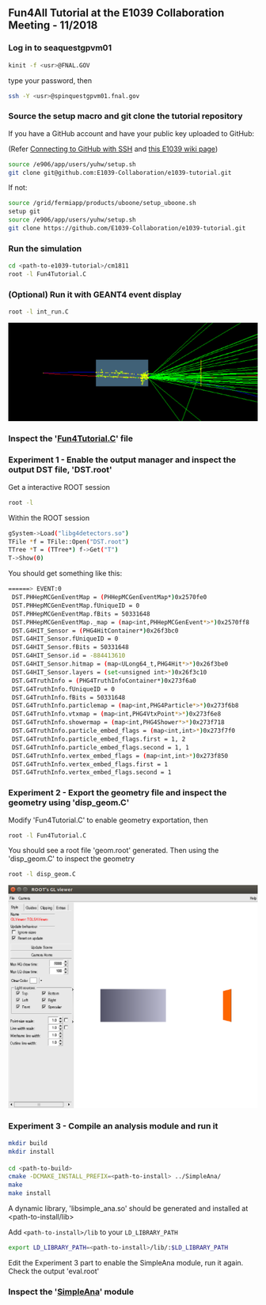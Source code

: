 ## Fun4All Tutorial at the E1039 Collaboration Meeting - 11/2018

### Log in to seaquestgpvm01

```bash
kinit -f <usr>@FNAL.GOV
```
type your password, then

```bash
ssh -Y <usr>@spinquestgpvm01.fnal.gov
```

### Source the setup macro and git clone the tutorial repository

If you have a GitHub account and have your public key uploaded to GitHub:

(Refer [Connecting to GitHub with SSH](https://help.github.com/articles/connecting-to-github-with-ssh/)
and [this E1039 wiki page](https://github.com/E1039-Collaboration/e1039-wiki/wiki/Work-with-GitHub))
```bash
source /e906/app/users/yuhw/setup.sh
git clone git@github.com:E1039-Collaboration/e1039-tutorial.git
```

If not:
```bash
source /grid/fermiapp/products/uboone/setup_uboone.sh
setup git
source /e906/app/users/yuhw/setup.sh
git clone https://github.com/E1039-Collaboration/e1039-tutorial.git
```

### Run the simulation

```bash
cd <path-to-e1039-tutorial>/cm1811
root -l Fun4Tutorial.C
```

### (Optional) Run it with GEANT4 event display
```bash
root -l int_run.C
```

![g4-evt-disp](https://github.com/E1039-Collaboration/e1039-tutorial/blob/master/cm1811/pic/g4-evt-disp.png)

### Inspect the '[Fun4Tutorial.C](https://github.com/E1039-Collaboration/e1039-tutorial/blob/master/cm1811/Fun4Tutorial.C)' file

### Experiment 1 - Enable the output manager and inspect the output DST file, 'DST.root'

Get a interactive ROOT session
```bash
root -l
```

Within the ROOT session
```bash
gSystem->Load("libg4detectors.so")
TFile *f = TFile::Open("DST.root")
TTree *T = (TTree*) f->Get("T")
T->Show(0)
```

You should get something like this:
```bash
======> EVENT:0
 DST.PHHepMCGenEventMap = (PHHepMCGenEventMap*)0x2570fe0
 DST.PHHepMCGenEventMap.fUniqueID = 0
 DST.PHHepMCGenEventMap.fBits = 50331648
 DST.PHHepMCGenEventMap._map = (map<int,PHHepMCGenEvent*>*)0x2570ff8
 DST.G4HIT_Sensor = (PHG4HitContainer*)0x26f3bc0
 DST.G4HIT_Sensor.fUniqueID = 0
 DST.G4HIT_Sensor.fBits = 50331648
 DST.G4HIT_Sensor.id = -884413610
 DST.G4HIT_Sensor.hitmap = (map<ULong64_t,PHG4Hit*>*)0x26f3be0
 DST.G4HIT_Sensor.layers = (set<unsigned int>*)0x26f3c10
 DST.G4TruthInfo = (PHG4TruthInfoContainer*)0x273f6a0
 DST.G4TruthInfo.fUniqueID = 0
 DST.G4TruthInfo.fBits = 50331648
 DST.G4TruthInfo.particlemap = (map<int,PHG4Particle*>*)0x273f6b8
 DST.G4TruthInfo.vtxmap = (map<int,PHG4VtxPoint*>*)0x273f6e8
 DST.G4TruthInfo.showermap = (map<int,PHG4Shower*>*)0x273f718
 DST.G4TruthInfo.particle_embed_flags = (map<int,int>*)0x273f7f0
 DST.G4TruthInfo.particle_embed_flags.first = 1, 2
 DST.G4TruthInfo.particle_embed_flags.second = 1, 1
 DST.G4TruthInfo.vertex_embed_flags = (map<int,int>*)0x273f850
 DST.G4TruthInfo.vertex_embed_flags.first = 1
 DST.G4TruthInfo.vertex_embed_flags.second = 1
```


### Experiment 2 - Export the geometry file and inspect the geometry using 'disp_geom.C'

Modify 'Fun4Tutorial.C' to enable geometry exportation, then
```bash
root -l Fun4Tutorial.C
```

You should see a root file 'geom.root' generated. Then using the 'disp_geom.C' to inspect the geometry
```bash
root -l disp_geom.C
```

![root-gl-viewer](https://github.com/E1039-Collaboration/e1039-tutorial/blob/master/cm1811/pic/root-gl-viewer.png)

### Experiment 3 - Compile an analysis module and run it

```bash
mkdir build
mkdir install

cd <path-to-build>
cmake -DCMAKE_INSTALL_PREFIX=<path-to-install> ../SimpleAna/
make
make install
```
A dynamic library, 'libsimple_ana.so' should be generated and installed at <path-to-install/lib>


Add `<path-to-install>/lib` to your `LD_LIBRARY_PATH`
```bash
export LD_LIBRARY_PATH=<path-to-install>/lib/:$LD_LIBRARY_PATH
```

Edit the Experiment 3 part to enable the SimpleAna module, run it again.
Check the output 'eval.root'

### Inspect the '[SimpleAna](https://github.com/E1039-Collaboration/e1039-tutorial/tree/master/cm1811/SimpleAna)' module





